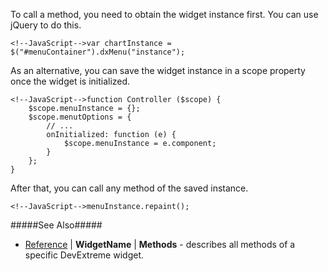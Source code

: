 To call a method, you need to obtain the widget instance first. You can use jQuery to do this.

    <!--JavaScript-->var chartInstance = $("#menuContainer").dxMenu("instance");

As an alternative, you can save the widget instance in a scope property once the widget is initialized.

    <!--JavaScript-->function Controller ($scope) {
        $scope.menuInstance = {};
        $scope.menutOptions = {
            // ...
            onInitialized: function (e) {
                $scope.menuInstance = e.component;    
            }
        };
    }

After that, you can call any method of the saved instance.

    <!--JavaScript-->menuInstance.repaint();

#####See Also#####
- [Reference](/api-reference/10%20UI%20Widgets/dxAccordion '/Documentation/ApiReference/UI_Widgets/') | **WidgetName** | **Methods** - describes all methods of a specific DevExtreme widget.